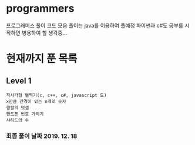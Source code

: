 # programmers
 프로그래머스 풀이 코드 모음
 풀이는 java를 이용하여 풀예정
 파이썬과 c#도 공부를 시작하면 병용하여 할 생각중...

# 현재까지 푼 목록
## Level 1
	직사각형 별찍기(c, c++, c#, javascript 도)
	x만큼 간격이 있는 n개의 숫자
	행렬의 덧셈
	핸드폰 번호 가리기
	샤하드의 수


### 최종 풀이 날짜 2019. 12. 18
